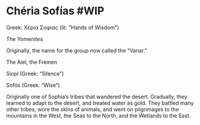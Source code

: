 # Chéria Sofías #WIP

Greek: Χέρια Σοφίας (lit. “Hands of Wisdom”)

The Yomenites

Originally, the name for the group now called the “Vanar.”

The Aiel, the Fremen

Siopí (Greek: “Silence”)

Sofós (Greek: “Wise”)

Originally one of Sophia’s tribes that wandered the desert. Gradually, they learned to adapt to the desert, and treated water as gold. They battled many other tribes, wore the skins of animals, and went on pilgrimages to the mountains in the West, the Seas to the North, and the Wetlands to the East.